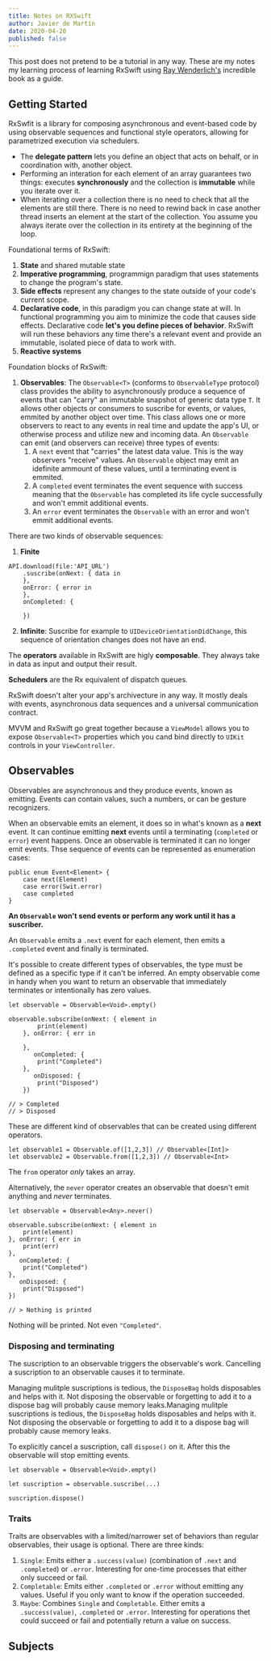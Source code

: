 ```yaml
---
title: Notes on RXSwift
author: Javier de Martín
date: 2020-04-20
published: false
---
```


This post does not pretend to be a tutorial in any way. These are my notes my learning process of learning RxSwift using [Ray Wenderlich's](https://store.raywenderlich.com/products/rxswift) incredible book as a guide.

## Getting Started

RxSwfit is a library for composing asynchronous and event-based code by using observable sequences and functional style operators, allowing for parametrized execution via schedulers.

* The **delegate pattern** lets you define an object that acts on behalf, or in coordination with, another object.
* Performing an interation for each element of an array guarantees two things: executes **synchronously** and the collection is **immutable** while you iterate over it.
* When iterating over a collection there is no need to check that all the elements are still there. There is no need to rewind back in case another thread inserts an element at the start of the collection. You assume you always iterate over the collection in its entirety at the beginning of the loop.

Foundational terms of RxSwift:

1. **State** and shared mutable state
2. **Imperative programming**, programmign paradigm that uses statements to change the program's state.
3. **Side effects** represent any changes to the state outside of your code's current scope.
4. **Declarative code**, in this paradigm you can change state at will. In functional programming you aim to minimize the code that causes side effects. Declarative code **let's you define pieces of behavior**. RxSwift will run these behaviors any time there's a relevant event and provide an immutable, isolated piece of data to work with.
5. **Reactive systems**

Foundation blocks of RxSwift:

1. **Observables**: The `Observable<T>` (conforms to `ObservableType` protocol) class provides the ability to asynchronously produce a sequence of events that can "carry" an immutable snapshot of generic data type `T`. It allows other objects or consumers to suscribe for events, or values, emmited by another object over time. This class allows one or more observers to react to any events in real time and update the app's UI, or otherwise process and utilize new and incoming data. An `Observable` can emit (and observers can receive) three types of events:
	1. A `next` event that "carries" the latest data value. This is the way observers "receive" values. An `Observable` object may emit an idefinite ammount of these values, until a terminating event is emmited.
	2. A `completed` event terminates the event sequence with success meaning that the `Observable` has completed its life cycle successfully and won't emmit additional events.
	3. An `error` event terminates the `Observable` with an error and won't emmit additional events.


There are two kinds of observable sequences:

1. **Finite**

```
API.download(file:'API_URL')
	.suscribe(onNext: { data in
	},
	onError: { error in 
	}, 
	onCompleted: {

	})
```

2. **Infinite**: Suscribe for example to `UIDeviceOrientationDidChange`, this sequence of orientation changes does not have an end.

The **operators** available in RxSwift are higly **composable**. They always take in data as input and output their result.

**Schedulers** are the Rx equivalent of dispatch queues.

RxSwift doesn't alter your app's archivecture in any way. It mostly deals with events, asynchronous data sequences and a universal communication contract.

MVVM and RxSwift go great together because a `ViewModel` allows you to expose `Observable<T>` properties which you cand bind directly to `UIKit` controls in your `ViewController`.


## Observables

Observables are asynchronous and they produce events, known as emitting. Events can contain values, such a numbers, or can be gesture recognizers.

When an observable emits an element, it does so in what's known as a **next** event. It can continue emitting **next** events until a terminating (`completed` or `error`) event happens. Once an observable is terminated it can no longer emit events. Thse sequence of events can be represented as enumeration cases:

```
public enum Event<Element> {
	case next(Element)
	case error(Swit.error)
	case completed
}
```

**An `Observable` won't send events or perform any work until it has a suscriber.**

An `Observable` emits a `.next` event for each element, then emits a `.completed` event and finally is terminated. 

It's possible to create different types of observables, the type must be defined as a specific type if it can't be inferred. An empty observable come in handy when you want to return an observable that immediately terminates or intentionally has zero values.

```
let observable = Observable<Void>.empty()

observable.subscribe(onNext: { element in
        print(element)
    }, onError: { err in

    },
       onCompleted: {
        print("Completed")
    },
       onDisposed: {
        print("Disposed")
    })

// > Completed
// > Disposed
```

These are different kind of observables that can be created using different operators.

```
let observable1 = Observable.of([1,2,3]) // Observable<[Int]>
let observable2 = Observable.from([1,2,3]) // Observable<Int>
```

The `from` operator *only* takes an array.

Alternatively, the `never` operator creates an observable that doesn't emit anything and *never* terminates. 


```
let observable = Observable<Any>.never()

observable.subscribe(onNext: { element in
    print(element)
}, onError: { err in
    print(err)
},
   onCompleted: {
    print("Completed")
},
   onDisposed: {
    print("Disposed")
})

// > Nothing is printed
```

Nothing will be printed. Not even `"Completed"`.

### Disposing and terminating

The suscription to an observable triggers the observable's work. Cancelling a suscription to an observable causes it to terminate.

Managing mulitple suscriptions is tedious, the `DisposeBag` holds disposables and helps with it. Not disposing the observable or forgetting to add it to a dispose bag will probably cause memory leaks.Managing mulitple suscriptions is tedious, the `DisposeBag` holds disposables and helps with it. Not disposing the observable or forgetting to add it to a dispose bag will probably cause memory leaks.

To explicitly cancel a suscription, call `dispose()` on it. After this the observable will stop emitting events.

```
let observable = Observable<Void>.empty()

let suscription = observable.suscribe(...)

suscription.dispose()
```

### Traits

Traits are observables with a limited/narrower set of behaviors than regular observables, their usage is optional. There are three kinds:

1. `Single`: Emits either a `.success(value)` (combination of `.next` and `.completed`) or `.error`. Interesting for one-time processes that either only succeed or fail.
2. `Completable`: Emits either `.completed` or `.error` without emitting any values. Useful if you only want to know if the operation succeeded.
3. `Maybe`: Combines `Single` and `Completable`. Either emits a `.success(value)`, `.completed` or `.error`. Interesting for operations thet could succeed or fail and potentially return a value on success.


## Subjects


